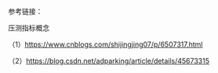 参考链接：

压测指标概念

（1）https://www.cnblogs.com/shijingjing07/p/6507317.html

（2）https://blog.csdn.net/adparking/article/details/45673315
